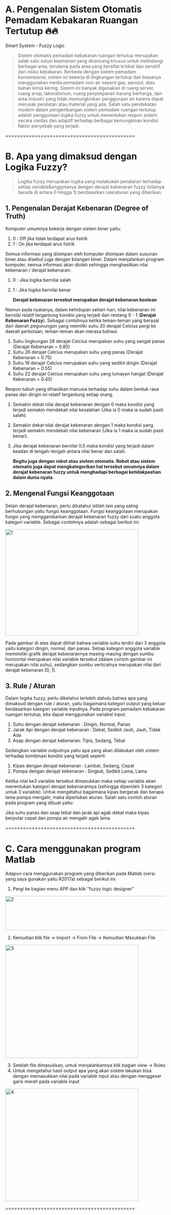 # A. Pengenalan Sistem Otomatis Pemadam Kebakaran Ruangan Tertutup 🔥🔥
Smart System - Fuzzy Logic

> Sistem otomatis pemadam kebakaran ruangan tertutup merupakan salah satu solusi keamanan yang dirancang khusus untuk melindungi berbagai area, terutama pada area yang bersifat kritikal dan sensitif dari risiko kebakaran. Berbeda dengan sistem pemadam konvensional, sistem ini bekerja di lingkungan tertutup dan biasanya menggunakan media pemadam non-air seperti gas, aerosol, atau bahan kimia kering. Sistem ini banyak digunakan di ruang server, ruang arsip, laboratorium, ruang penyimpanan barang berharga, dan area industri yang tidak memungkinkan penggunaan air karena dapat merusak peralatan atau material yang ada. Salah satu pendekatan modern dalam pengembangan sistem pemadam ruangan tertutup adalah penggunaan logika fuzzy untuk menentukan respon sistem secara cerdas dan adaptif terhadap berbagai kemungkinan kondisi faktor penyebab yang terjadi.

============================================

# B. Apa yang dimaksud dengan Logika Fuzzy?

> Logika fuzzy merupakan logika yang melakukan penalaran terhadap setiap variable&anggotanya dengan derajat kebenaran fuzzy (nilainya berada di antara 0 hingga 1) berdasarkan rule/aturan yang diberikan.

## 1.     Pengenalan Derajat Kebenaran (Degree of Truth)

Komputer umumnya bekerja dengan sistem biner yaitu:
1.   0 : Off jika tidak terdapat arus listrik
2.   1 : On jika terdapat arus listrik

Semua informasi yang disimpan oleh komputer disimpan dalam susunan biner atau disebut juga dengan bilangan biner. Dalam menjalankan program komputer, semua informasi akan diolah sehingga menghasilkan nilai kebenaran / derajat kebenaran:
1.   0 : Jika logika bernilai salah
2.   1 : Jika logika bernilai benar

     **Derajat kebenaran tersebut merupakan derajat kebenaran boolean**
     
Namun pada nyatanya, dalam kehidupan sehari-hari, nilai kebenaran ini bernilai relatif tergantung kondisi yang terjadi dari rentang 0 - 1 (**Derajat Kebenaran Fuzzy**). Sebagai contohnya ketika teman-teman yang berasal dari daerah pegunungan yang memiliki suhu 20 derajat Celcius pergi ke daerah perkotaan, teman-teman akan merasa bahwa:
1.   Suhu lingkungan 28 derajat Celcius merupakan suhu yang sangat panas (Derajat Kebenaran = 0.85)
2.   Suhu 26 derajat Celcius merupakan suhu yang panas (Derajat Kebenaran = 0.75)
3.   Suhu 18 derajat Celcius merupakan suhu yang sedikit dingin (Derajat Kebenaran = 0.55)
4.   Suhu 22 derajat Celcius merupakan suhu yang lumayan hangat (Derajat Kebenaran = 0.45)

Respon tubuh yang dihasilkan manusia terhadap suhu dalam bentuk rasa panas dan dingin ini relatif tergantung setiap orang.
1.   Semakin dekat nilai derajat kebenaran dengan 0 maka kondisi yang terjadi semakin mendekati nilai kesalahan (Jika ia 0 maka ia sudah pasti salah).
2.   Semakin dekat nilai derajat kebenaran dengan 1 maka kondisi yang terjadi semakin mendekati nilai kebenaran (Jika ia 1 maka ia sudah pasti benar).
3.   Jika derajat kebenaran bernilai 0.5 maka kondisi yang terjadi dalam keadan di tengah-tengah antara nilai benar dan salah.

      **Begitu juga dengan robot atau sistem otomatis. Robot atau sistem otomatis juga dapat mengkategorikan hal tersebut umumnya dalam derajat kebenaran fuzzy untuk menghadapi berbagai ketidakpastian dalam dunia nyata**

## 2.     Mengenal Fungsi Keanggotaan

Selain derajat kebenaran, perlu dikatahui istilah lain yang saling berhubungan yaitu fungsi keanggotaan. Fungsi keanggotaan merupakan fungsi yang menggambarkan derajat kebenaran fuzzy dari suatu anggota kategori variable. Sebagai contohnya adalah sebagai berikut ini:

<img width="418" height="334" alt="1" src="https://github.com/user-attachments/assets/051ab0c5-8996-4583-b1cc-ce148903a32b" />

Pada gambar di atas dapat dilihat bahwa variable suhu terdiri dari 3 anggota yaitu kategori dingin, normal, dan panas. Setiap kategori anggota variable memimiliki grafik derajat kebenarannya masing-masing dengan sumbu horizontal merupakan nilai variable tersebut (dalam contoh gambar ini merupakan nilai suhu), sedangkan sumbu verticalnya merupakan nilai dari derajat kebenaran [0, 1].

## 3.      Rule / Aturan

Dalam logika fuzzy, perlu diketahui terlebih dahulu bahwa apa yang dimaksud dengan rule / aturan, yaitu bagaimana kategori output yang keluar berdasarkan kategori variable inputnya. Pada program pemadam kebakaran ruangan tertutup, kita dapat menggunakan variabel input:
1.   Suhu dengan derajat kebenaran : Dingin, Normal, Panas
2.   Jarak Api dengan derajat kebenaran : Dekat, Sedikit Jauh, Jauh, Tidak Ada
3.   Asap dengan derajat kebenaran: Tipis, Sedang, Tebal

Sedangkan variable outputnya yaitu apa yang akan dilakukan oleh sistem terhadap kombinasi kondisi yang terjadi seperti:
1.   Kipas dengan derajat kebenaran : Lambat, Sedang, Cepat
2.   Pompa dengan derajat kebenaran : Singkat, Sedikit Lama, Lama

Ketika nilai ke3 variable tersebut dimasukkan maka setiap variable akan menentukan kategori derajat kebenarannya (sehingga diperoleh 3 kategori untuk 3 variable). Untuk mengetahui bagaimana kipas bergerak dan berapa lama pompa mengalir, maka diperlukan aturan. Salah satu contoh aturan pada program yang dibuat yaitu:

  Jika suhu panas dan asap tebal dan jarak api agak dekat maka kipas berputar cepat dan pompa air mengalir agak lama

============================================

# C. Cara menggunakan program Matlab

Adapun cara menggunakan program yang diberikan pada Matlab (versi yang saya gunakan yaitu R2017a) sebagai berikut ini:
1.   Pergi ke bagian menu APP dan klik "fuzzy logic designer"

<img width="959" height="108" alt="2" src="https://github.com/user-attachments/assets/113d5a98-4435-4631-b614-db28bf946461" />

2.   Kemudian klik file -> Import -> From File -> Kemudian Masukkan File

<img width="418" height="355" alt="3" src="https://github.com/user-attachments/assets/a9a6f004-3e98-40b3-a104-01735871a810" />

3.   Setelah file dimasukkan, untuk menjalankannya klik bagian view -> Rules
4.   Untuk mengetahui hasil output  apa yang akan sistem lakukan bisa dengan memasukkan nilai pada variable input atau dengan menggeser garis merah pada variable input

<img width="418" height="353" alt="4" src="https://github.com/user-attachments/assets/57a498ef-846f-44e1-8d98-42d5e65c3393" />

============================================
